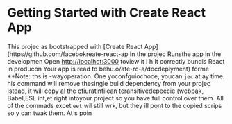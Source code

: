 # Getting Started with Create React App
This projec as bootstrapped with
[Create React App](https//github.com/facebokreate-react-ap
In the projec
Runsthe app in the developmen
Open [http://localhot:3000](http://ocalhost:3000) toview it i h
It correctly bundls React in producon
Your app is read to behu.o/ate-rc-a/docdeplyment) forme 
**Note: ths is  -wayoperation. One yoconfguiochoce, youcan `jec` at ay time. his command will remove thesingle build dependency from your projec
Istead, it will copy al the cfiuratinfilean teransitivedepeecie (webpak, Babel,ESL
int,et right intoyour project so you have
full control over them. All of the commads excet `eet` wil still wrk, but they ill 
pont to the copied scrips so y can twak them. At s poin
